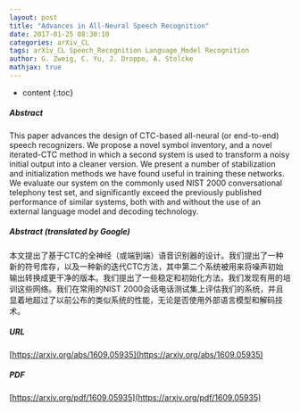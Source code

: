 ```yaml
---
layout: post
title: "Advances in All-Neural Speech Recognition"
date: 2017-01-25 08:30:10
categories: arXiv_CL
tags: arXiv_CL Speech_Recognition Language_Model Recognition
author: G. Zweig, C. Yu, J. Droppo, A. Stolcke
mathjax: true
---
```


* content
{:toc}

##### Abstract
This paper advances the design of CTC-based all-neural (or end-to-end) speech recognizers. We propose a novel symbol inventory, and a novel iterated-CTC method in which a second system is used to transform a noisy initial output into a cleaner version. We present a number of stabilization and initialization methods we have found useful in training these networks. We evaluate our system on the commonly used NIST 2000 conversational telephony test set, and significantly exceed the previously published performance of similar systems, both with and without the use of an external language model and decoding technology.

##### Abstract (translated by Google)
本文提出了基于CTC的全神经（或端到端）语音识别器的设计。我们提出了一种新的符号库存，以及一种新的迭代CTC方法，其中第二个系统被用来将噪声初始输出转换成更干净的版本。我们提出了一些稳定和初始化方法，我们发现有用的培训这些网络。我们在常用的NIST 2000会话电话测试集上评估我们的系统，并且显着地超过了以前公布的类似系统的性能，无论是否使用外部语言模型和解码技术。

##### URL
[https://arxiv.org/abs/1609.05935](https://arxiv.org/abs/1609.05935)

##### PDF
[https://arxiv.org/pdf/1609.05935](https://arxiv.org/pdf/1609.05935)

